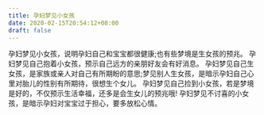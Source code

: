 ```yaml
---
title: 孕妇梦见小女孩
date: 2020-02-15T20:54:12+08:00
draft: false
---
```


孕妇梦见小女孩，说明孕妇自己和宝宝都很健康;也有些梦境是生女孩的预兆。
孕妇梦见自己抱着小女孩，预示自己远方的亲朋好友会有好消息。
孕妇梦见自己生女孩，是家族或亲人对自己有所期盼的意思;梦见别人生女孩，是暗示孕妇自己心里对胎儿的性别有所期待，很想生个女儿。
孕妇梦见自己捡到小女孩，若是梦境是好的，不仅预示生活幸福，还多是会生女儿的预兆哦!
孕妇梦见不讨喜的小女孩，是暗示孕妇对宝宝过于担心，要多放松心情。